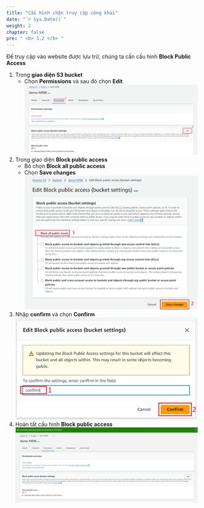 ```yaml
---
title: "Cấu hình chặn truy cập công khai"
date: "`r Sys.Date()`"
weight: 2
chapter: false
pre: " <b> 3.2 </b> "
---
```


Để truy cập vào website được lưu trữ, chúng ta cần cấu hình **Block Public Access**

1. Trong **giao diện S3 bucket**
   - Chọn **Permissions** và sau đó chọn **Edit**
![per-bucket-1](/images/per-bucket-1.png)
2. Trong giao diện **Block public access**
   - Bỏ chọn **Block all public access**
   - Chọn **Save changes**
![per-bucket-2](/images/per-bucket-2.png)
3. Nhập **confirm** và chọn **Confirm**
![per-bucket-3](/images/per-bucket-3.png)
4. Hoàn tất cấu hình **Block public access**
![per-bucket-4](/images/per-bucket-4.png)